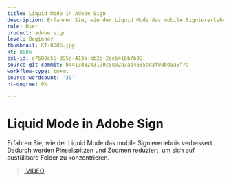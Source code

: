 ```yaml
---
title: Liquid Mode in Adobe Sign
description: Erfahren Sie, wie der Liquid Mode das mobile Signiererlebnis verbessert
role: User
product: adobe sign
level: Beginner
thumbnail: KT-8086.jpg
kt: 8086
exl-id: e7680e55-d95d-413a-bb2b-2ee6416b7b99
source-git-commit: b4413d3243190c5892a3ab4635ad3f03bb5a5f7a
workflow-type: tm+mt
source-wordcount: '39'
ht-degree: 0%

---
```


# Liquid Mode in Adobe Sign

Erfahren Sie, wie der Liquid Mode das mobile Signiererlebnis verbessert. Dadurch werden Pinselspitzen und Zoomen reduziert, um sich auf ausfüllbare Felder zu konzentrieren.

>[!VIDEO](https://video.tv.adobe.com/v/333803?hidetitle=true)
